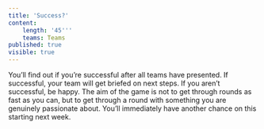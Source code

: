 ```yaml
---
title: 'Success?'
content:
    length: '45'''
    teams: Teams
published: true
visible: true
---
```


You’ll find out if you’re successful after all teams have presented. If successful, your team will get briefed on next steps. If you aren’t successful, be happy. The aim of the game is not to get through rounds as fast as you can, but to get through a round with something you are genuinely passionate about. You’ll immediately have another chance on this starting next week.
